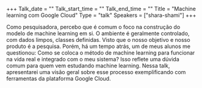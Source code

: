 +++
Talk_date = ""
Talk_start_time = ""
Talk_end_time = ""
Title = "Machine learning com Google Cloud"
Type = "talk"
Speakers = ["shara-shami"]
+++

Como pesquisadora, percebo que é comum o foco na construção do modelo de machine learning em si. O ambiente é geralmente controlado, com dados limpos, classes definidas. Visto que o nosso objetivo e nosso produto é a pesquisa. Porém, há um tempo atrás, um de meus alunos me questionou: Como se coloca o método de machine learning para funcionar na vida real e integrado com o meu sistema? Isso reflete uma dúvida comum para quem vem estudando machine learning. Nessa talk, apresentarei uma visão geral sobre esse processo exemplificando com ferramentas da plataforma Google Cloud.
